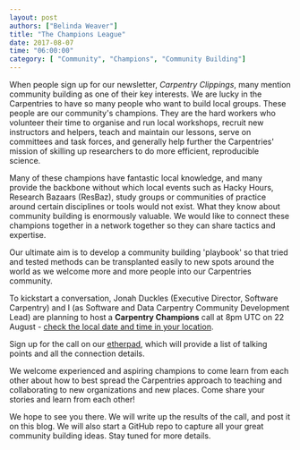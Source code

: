 ```yaml
---
layout: post
authors: ["Belinda Weaver"]
title: "The Champions League"
date: 2017-08-07
time: "06:00:00"
category: [ "Community", "Champions", "Community Building"]
---
```


When people sign up for our newsletter, *Carpentry Clippings*, many mention community building as one of their key interests. 
We are lucky in the Carpentries to have so many people who want to build local groups. These people are our community's champions. They
are the hard workers who volunteer their time to organise and run local workshops, recruit new instructors and helpers, 
teach and maintain our lessons, serve on committees and task forces, and generally help further the Carpentries' mission 
of skilling up researchers to do more efficient, reproducible science. 

Many of these champions have fantastic local knowledge, and many provide the backbone without which local events such as Hacky Hours, 
Research Bazaars (ResBaz), study groups or communities of practice around certain disciplines or tools would not exist. What they know
about community building is enormously valuable. We would like to connect these champions together in a network together so they can share tactics and expertise.

Our ultimate aim is to develop a community building 'playbook' so that tried and tested methods can be transplanted easily to new 
spots around the world as we welcome more and more people into our Carpentries community. 

To kickstart a conversation, Jonah Duckles (Executive Director, Software Carpentry) and I (as Software and Data
Carpentry Community Development Lead) are planning to host a **Carpentry Champions** call at 8pm UTC on 22 August - [check the local date and time 
in your location](https://www.timeanddate.com/worldclock/fixedtime.html?msg=Carpentries+Champions&iso=20170822T20&p1=%3A&ah=1). 

Sign up for the call on our [etherpad](http://pad.software-carpentry.org/champions), which will provide a list of
talking points and all the connection details.

We welcome experienced and aspiring champions to come learn from each other about how to best spread the Carpentries approach to teaching and collaborating to new organizations and new places. Come share your stories and learn from each other!

We hope to see you there. We will write up the results of the call, and post it on this blog. We will also start a GitHub repo to 
capture all your great community building ideas. Stay tuned for more details.
